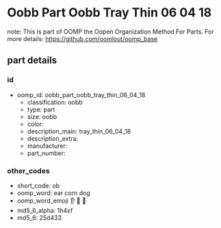 # Oobb Part Oobb Tray Thin 06 04 18  

note: This is part of OOMP the Oopen Organization Method For Parts. For more details: https://github.com/oomlout/oomp_base

##  part details





### id
* oomp_id: oobb_part_oobb_tray_thin_06_04_18
  * classification: oobb
  * type: part
  * size: oobb
  * color: 
  * description_main: tray_thin_06_04_18
  * description_extra: 
  * manufacturer: 
  * part_number: 

### other_codes
* short_code: ob
* oomp_word: ear corn dog
* oomp_word_emoji :ear: :corn: :dog:
* md5_6_alpha: 1h4xf
* md5_6: 25d433